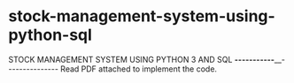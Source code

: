 # stock-management-system-using-python-sql
STOCK MANAGEMENT SYSTEM USING PYTHON 3 AND SQL
__________-----------____________---------------
Read PDF attached to implement the code.

